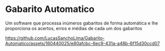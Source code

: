 # Gabarito Automatico
Um software que processa inúmeros gabaritos de forma automática e lhe proporciona os acertos, erros e médias de cada um dos gabaritos

https://github.com/LucasSanchoLima/Gabarito-Automatico/assets/160440025/e80afcbc-6ec9-431a-a48b-6f15d30ccd07 

